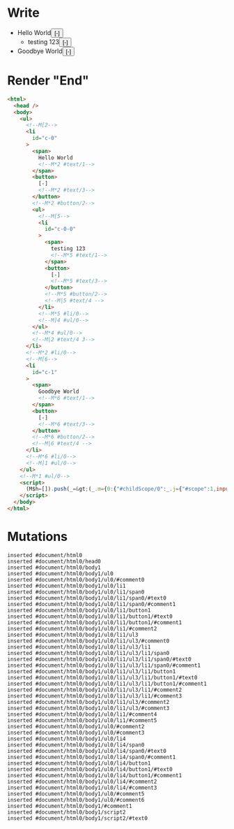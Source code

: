 # Write
  <ul><!M[2><li id=c-0><span>Hello World<!M*2 #text/1></span><button>[-]<!M*2 #text/3></button><!M*2 #button/2><ul><!M[5><li id=c-0-0><span>testing 123<!M*5 #text/1></span><button>[-]<!M*5 #text/3></button><!M*5 #button/2><!M|5 #text/4 ></li><!M*5 #li/0><!M]4 #ul/0></ul><!M*4 #ul/0><!M|2 #text/4 3></li><!M*2 #li/0><!M[6><li id=c-1><span>Goodbye World<!M*6 #text/1></span><button>[-]<!M*6 #text/3></button><!M*6 #button/2><!M|6 #text/4 ></li><!M*6 #li/0><!M]1 #ul/0></ul><!M*1 #ul/0><script>(M$h=[]).push(_=>(_.m={0:{"#childScope/0":_.j={"#scope":1,input:{comments:[_.b={text:"Hello World",comments:_.c=[_.e={text:"testing 123"}]},_.k={text:"Goodbye World"}]},"#ul/0(":new Map(_.a=[[0,_.h={"#scope":2,comment:_.b,id:"c-0",open:!0,"#text/4(":_._["packages/translator-tags/src/__tests__/fixtures/basic-inert-collapsible-tree/components/comments.marko_2_renderer"],"#text/4!":_.i={"#childScope/0":_.f={"#scope":4,input:{comments:_.c,path:"c-0"},"#ul/0(":new Map(_.d=[[0,_.g={comment:_.e,id:"c-0-0",open:!0,"#scope":5}]])},"#scope":3}}],[1,_.l={comment:_.k,id:"c-1",open:!0,"#scope":6}]])},"#scope":0},1:_.j,2:_.h,3:_.i,4:_.f,5:_.g,6:_.l},_.g._=_.f,_.i._=_.h,_.h._=_.l._=_.j,_.m),[5,"packages/translator-tags/src/__tests__/fixtures/basic-inert-collapsible-tree/components/comments.marko_1_open",2,"packages/translator-tags/src/__tests__/fixtures/basic-inert-collapsible-tree/components/comments.marko_1_open",6,"packages/translator-tags/src/__tests__/fixtures/basic-inert-collapsible-tree/components/comments.marko_1_open",])</script>


# Render "End"
```html
<html>
  <head />
  <body>
    <ul>
      <!--M[2-->
      <li
        id="c-0"
      >
        <span>
          Hello World
          <!--M*2 #text/1-->
        </span>
        <button>
          [-]
          <!--M*2 #text/3-->
        </button>
        <!--M*2 #button/2-->
        <ul>
          <!--M[5-->
          <li
            id="c-0-0"
          >
            <span>
              testing 123
              <!--M*5 #text/1-->
            </span>
            <button>
              [-]
              <!--M*5 #text/3-->
            </button>
            <!--M*5 #button/2-->
            <!--M|5 #text/4 -->
          </li>
          <!--M*5 #li/0-->
          <!--M]4 #ul/0-->
        </ul>
        <!--M*4 #ul/0-->
        <!--M|2 #text/4 3-->
      </li>
      <!--M*2 #li/0-->
      <!--M[6-->
      <li
        id="c-1"
      >
        <span>
          Goodbye World
          <!--M*6 #text/1-->
        </span>
        <button>
          [-]
          <!--M*6 #text/3-->
        </button>
        <!--M*6 #button/2-->
        <!--M|6 #text/4 -->
      </li>
      <!--M*6 #li/0-->
      <!--M]1 #ul/0-->
    </ul>
    <!--M*1 #ul/0-->
    <script>
      (M$h=[]).push(_=&gt;(_.m={0:{"#childScope/0":_.j={"#scope":1,input:{comments:[_.b={text:"Hello World",comments:_.c=[_.e={text:"testing 123"}]},_.k={text:"Goodbye World"}]},"#ul/0(":new Map(_.a=[[0,_.h={"#scope":2,comment:_.b,id:"c-0",open:!0,"#text/4(":_._["packages/translator-tags/src/__tests__/fixtures/basic-inert-collapsible-tree/components/comments.marko_2_renderer"],"#text/4!":_.i={"#childScope/0":_.f={"#scope":4,input:{comments:_.c,path:"c-0"},"#ul/0(":new Map(_.d=[[0,_.g={comment:_.e,id:"c-0-0",open:!0,"#scope":5}]])},"#scope":3}}],[1,_.l={comment:_.k,id:"c-1",open:!0,"#scope":6}]])},"#scope":0},1:_.j,2:_.h,3:_.i,4:_.f,5:_.g,6:_.l},_.g._=_.f,_.i._=_.h,_.h._=_.l._=_.j,_.m),[5,"packages/translator-tags/src/__tests__/fixtures/basic-inert-collapsible-tree/components/comments.marko_1_open",2,"packages/translator-tags/src/__tests__/fixtures/basic-inert-collapsible-tree/components/comments.marko_1_open",6,"packages/translator-tags/src/__tests__/fixtures/basic-inert-collapsible-tree/components/comments.marko_1_open",])
    </script>
  </body>
</html>
```

# Mutations
```
inserted #document/html0
inserted #document/html0/head0
inserted #document/html0/body1
inserted #document/html0/body1/ul0
inserted #document/html0/body1/ul0/#comment0
inserted #document/html0/body1/ul0/li1
inserted #document/html0/body1/ul0/li1/span0
inserted #document/html0/body1/ul0/li1/span0/#text0
inserted #document/html0/body1/ul0/li1/span0/#comment1
inserted #document/html0/body1/ul0/li1/button1
inserted #document/html0/body1/ul0/li1/button1/#text0
inserted #document/html0/body1/ul0/li1/button1/#comment1
inserted #document/html0/body1/ul0/li1/#comment2
inserted #document/html0/body1/ul0/li1/ul3
inserted #document/html0/body1/ul0/li1/ul3/#comment0
inserted #document/html0/body1/ul0/li1/ul3/li1
inserted #document/html0/body1/ul0/li1/ul3/li1/span0
inserted #document/html0/body1/ul0/li1/ul3/li1/span0/#text0
inserted #document/html0/body1/ul0/li1/ul3/li1/span0/#comment1
inserted #document/html0/body1/ul0/li1/ul3/li1/button1
inserted #document/html0/body1/ul0/li1/ul3/li1/button1/#text0
inserted #document/html0/body1/ul0/li1/ul3/li1/button1/#comment1
inserted #document/html0/body1/ul0/li1/ul3/li1/#comment2
inserted #document/html0/body1/ul0/li1/ul3/li1/#comment3
inserted #document/html0/body1/ul0/li1/ul3/#comment2
inserted #document/html0/body1/ul0/li1/ul3/#comment3
inserted #document/html0/body1/ul0/li1/#comment4
inserted #document/html0/body1/ul0/li1/#comment5
inserted #document/html0/body1/ul0/#comment2
inserted #document/html0/body1/ul0/#comment3
inserted #document/html0/body1/ul0/li4
inserted #document/html0/body1/ul0/li4/span0
inserted #document/html0/body1/ul0/li4/span0/#text0
inserted #document/html0/body1/ul0/li4/span0/#comment1
inserted #document/html0/body1/ul0/li4/button1
inserted #document/html0/body1/ul0/li4/button1/#text0
inserted #document/html0/body1/ul0/li4/button1/#comment1
inserted #document/html0/body1/ul0/li4/#comment2
inserted #document/html0/body1/ul0/li4/#comment3
inserted #document/html0/body1/ul0/#comment5
inserted #document/html0/body1/ul0/#comment6
inserted #document/html0/body1/#comment1
inserted #document/html0/body1/script2
inserted #document/html0/body1/script2/#text0
```